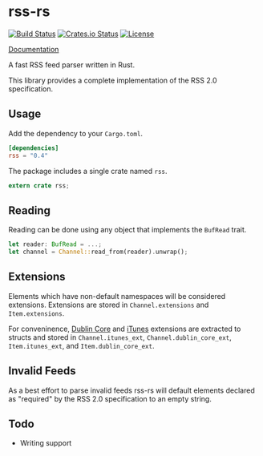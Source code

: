 # rss-rs

[![Build Status](https://travis-ci.org/rust-syndication/rss.svg?branch=master)](https://travis-ci.org/rust-syndication/rss)
[![Crates.io Status](http://meritbadge.herokuapp.com/rss)](https://crates.io/crates/rss)
[![License](https://img.shields.io/badge/license-MIT-blue.svg)](https://raw.githubusercontent.com/rust-syndication/rss/master/LICENSE)

[Documentation](https://rust-syndication.github.io/rss/rss/)

A fast RSS feed parser written in Rust. 

This library provides a complete implementation of the RSS 2.0 specification.

## Usage

Add the dependency to your `Cargo.toml`.

```toml
[dependencies]
rss = "0.4"
```

The package includes a single crate named `rss`.

```rust
extern crate rss;
```

## Reading

Reading can be done using any object that implements the `BufRead` trait. 

```rust
let reader: BufRead = ...;
let channel = Channel::read_from(reader).unwrap();
```

## Extensions

Elements which have non-default namespaces will be considered extensions. Extensions are stored in `Channel.extensions` and `Item.extensions`. 

For conveninence, [Dublin Core](http://dublincore.org/documents/dces/) and [iTunes](https://help.apple.com/itc/podcasts_connect/#/itcb54353390) extensions are extracted to structs and stored in `Channel.itunes_ext`, `Channel.dublin_core_ext`, `Item.itunes_ext`, and `Item.dublin_core_ext`.

## Invalid Feeds

As a best effort to parse invalid feeds rss-rs will default elements declared as "required" by the RSS 2.0 specification to an empty string.

## Todo

* Writing support
